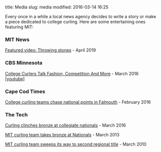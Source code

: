 title: Media
slug: media
modified: 2016-03-14 16:25

Every once in a while a local news agency decides to write a story or make a piece dedicated to college curling. Here are some entertaining ones featuring MIT:

### MIT News
[Featured video: Throwing stones](https://news.mit.edu/2019/featured-video-throwing-stones-mit-curling-0404) - April 2019

### CBS Minnesota

[College Curlers Talk Fashion, Competition And More](http://minnesota.cbslocal.com/2016/03/12/college-curlers/) - March 2016 [[youtube]](https://www.youtube.com/watch?v=Bts0zysVs_M)

### Cape Cod Times

[College curling teams chase national points in Falmouth](http://capecodtimes.com/article/20160206/SPORTS/160209593/101016/NEWS) - February 2016

### The Tech

[Curling clinches bronze at collegiate nationals](http://tech.mit.edu/V136/N8/curling.html) - March 2016

[MIT curling team takes bronze at Nationals](http://tech.mit.edu/V133/N12/curling.html) - March 2013

[MIT curling team sweeps its way to second regional title](http://tech.mit.edu/V130/N15/curling.html) - March 2010